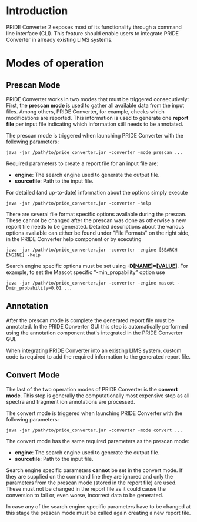 # Introduction #

PRIDE Converter 2 exposes most of its functionality through a command line interface (CLI). This feature should enable users to integrate PRIDE Converter in already existing LIMS systems.

# Modes of operation #

## Prescan Mode ##

PRIDE Converter works in two modes that must be triggered consecutively: First, the **prescan mode** is used to gather all available data from the input files. Among others, PRIDE Converter, for example, checks which modifications are reported. This information is used to generate one **report file** per input file indicating which information still needs to be annotated.

The prescan mode is triggered when launching PRIDE Converter with the following parameters:
```
java -jar /path/to/pride_converter.jar -converter -mode prescan ...
```

Required parameters to create a report file for an input file are:
  * **engine**: The search engine used to generate the output file.
  * **sourcefile**: Path to the input file.

For detailed (and up-to-date) information about the options simply execute
```
java -jar /path/to/pride_converter.jar -converter -help
```

There are several file format specific options available during the prescan. These cannot be changed after the prescan was done as otherwise a new report file needs to be generated. Detailed descriptions about the various options available can either be found under "File Formats" on the right side, in the PRIDE Converter help component or by executing
```
java -jar /path/to/pride_converter.jar -converter -engine [SEARCH ENGINE] -help
```

Search engine specific options must be set using **-D[[NAME](NAME.md)]=[[VALUE](VALUE.md)]**. For example, to set the Mascot specific "-min\_propability" option use
```
java -jar /path/to/pride_converter.jar -converter -engine mascot -Dmin_probability=0.01 ...
```

## Annotation ##

After the prescan mode is complete the generated report file must be annotated. In the PRIDE Converter GUI this step is automatically performed using the annotation component that's integrated in the PRIDE Converter GUI.

When integrating PRIDE Converter into an existing LIMS system, custom code is required to add the required information to the generated report file.

## Convert Mode ##

The last of the two operation modes of PRIDE Converter is the **convert mode**. This step is generally the computationally most expensive step as all spectra and fragment ion annotations are processed.

The convert mode is triggered when launching PRIDE Converter with the following parameters:
```
java -jar /path/to/pride_converter.jar -converter -mode convert ...
```

The convert mode has the same required parameters as the prescan mode:
  * **engine**: The search engine used to generate the output file.
  * **sourcefile**: Path to the input file.

Search engine specific parameters **cannot** be set in the convert mode. If they are supplied on the command line they are ignored and only the parameters from the prescan mode (stored in the report file) are used. These must not be changed in the report file as it could cause the conversion to fail or, even worse, incorrect data to be generated.

In case any of the search engine specific parameters have to be changed at this stage the prescan mode must be called again creating a new report file.